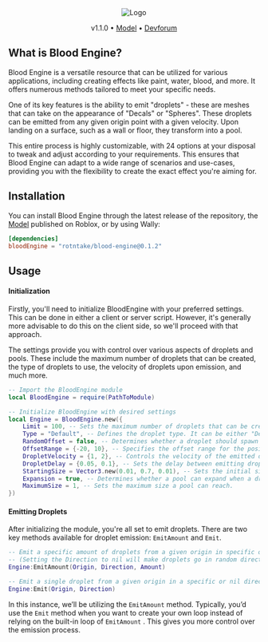 <div align="center">
	
<picture>
 <img alt="Logo" src="https://github.com/rotntake/BloodEngine/assets/126120456/eb3a43ec-579f-491d-a9f3-f32e3a75d9ff">
</picture>

</div>

<div align="center">


v1.1.0 • [Model](https://create.roblox.com/marketplace/asset/15420466379/) • [Devforum](https://devforum.roblox.com/t/blood-engine-a-droplet-emitter-system/2545682)

</div>

## What is Blood Engine?
Blood Engine is a versatile resource that can be utilized for various applications, including creating effects like paint, water, blood, and more. It offers numerous methods tailored to meet your specific needs.

One of its key features is the ability to emit "droplets" - these are meshes that can take on the appearance of "Decals" or "Spheres". These droplets can be emitted from any given origin point with a given velocity. Upon landing on a surface, such as a wall or floor, they transform into a pool.

This entire process is highly customizable, with 24 options at your disposal to tweak and adjust according to your requirements. This ensures that Blood Engine can adapt to a wide range of scenarios and use-cases, providing you with the flexibility to create the exact effect you're aiming for.

## Installation
You can install Blood Engine through the latest release of the repository, the [Model](https://create.roblox.com/marketplace/asset/15420466379/) published on Roblox, or by using Wally:
```toml
[dependencies]
bloodEngine = "rotntake/blood-engine@0.1.2"
```

## Usage
#### Initialization
Firstly, you'll need to initialize BloodEngine with your preferred settings. This can be done in either a client or server script. However, it's generally more advisable to do this on the client side, so we'll proceed with that approach. 

The settings provide you with control over various aspects of droplets and pools. These include the maximum number of droplets that can be created, the type of droplets to use, the velocity of droplets upon emission, and much more.
```lua
-- Import the BloodEngine module
local BloodEngine = require(PathToModule)

-- Initialize BloodEngine with desired settings
local Engine = BloodEngine.new({
    Limit = 100, -- Sets the maximum number of droplets that can be created.
    Type = "Default", -- Defines the droplet type. It can be either "Default" (Sphere) or "Decal",
    RandomOffset = false, -- Determines whether a droplet should spawn at a random offset from a given position.
    OffsetRange = {-20, 10}, -- Specifies the offset range for the position vectors.
    DropletVelocity = {1, 2}, -- Controls the velocity of the emitted droplet.
    DropletDelay = {0.05, 0.1}, -- Sets the delay between emitting droplets in a loop (for the EmitAmount method).
    StartingSize = Vector3.new(0.01, 0.7, 0.01), -- Sets the initial size of the droplets upon landing.
    Expansion = true, -- Determines whether a pool can expand when a droplet lands on it.
    MaximumSize = 1, -- Sets the maximum size a pool can reach.
})
```
#### Emitting Droplets
After initializing the module, you're all set to emit droplets. There are two key methods available for droplet emission: `EmitAmount` and `Emit`.
```lua
-- Emit a specific amount of droplets from a given origin in specific or nil direction
-- (Setting the Direction to nil will make droplets go in random directions)
Engine:EmitAmount(Origin, Direction, Amount)

-- Emit a single droplet from a given origin in a specific or nil direction
Engine:Emit(Origin, Direction)
```
In this instance, we’ll be utilizing the `EmitAmount` method. Typically, you’d use the `Emit` method when you want to create your own loop instead of relying on the built-in loop of `EmitAmount` . This gives you more control over the emission process.
